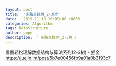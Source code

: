 ```yaml
---
layout: post
title:  "多路查找树_2-3树"
date:   2019-11-19 10:09:00 +0800
categories: Algorithm
tags: DataStructure
author: pepe
description: 『 多路查找树_2-3树 』
---
```


看图轻松理解数据结构与算法系列(2-3树) - 掘金
https://juejin.im/post/5b7e00456fb9a01a0b3193c7



































